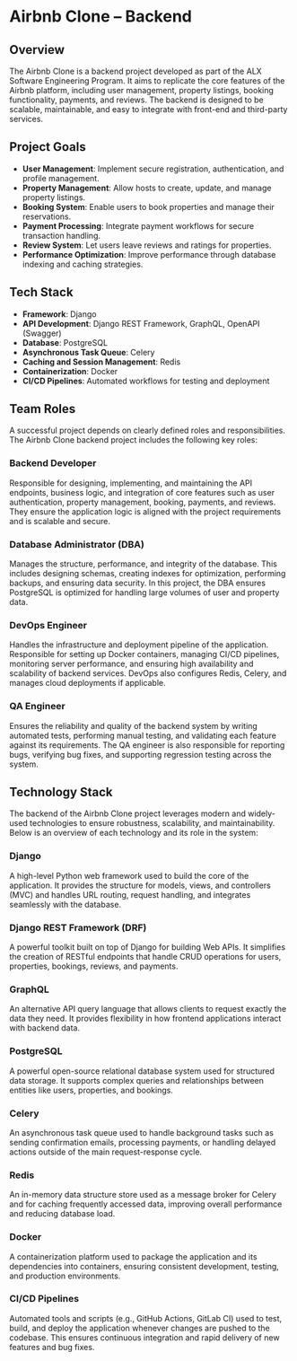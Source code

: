 # Airbnb Clone – Backend

## Overview

The Airbnb Clone is a backend project developed as part of the ALX Software Engineering Program. It aims to replicate the core features of the Airbnb platform, including user management, property listings, booking functionality, payments, and reviews. The backend is designed to be scalable, maintainable, and easy to integrate with front-end and third-party services.

## Project Goals

- **User Management**: Implement secure registration, authentication, and profile management.
- **Property Management**: Allow hosts to create, update, and manage property listings.
- **Booking System**: Enable users to book properties and manage their reservations.
- **Payment Processing**: Integrate payment workflows for secure transaction handling.
- **Review System**: Let users leave reviews and ratings for properties.
- **Performance Optimization**: Improve performance through database indexing and caching strategies.

## Tech Stack

- **Framework**: Django
- **API Development**: Django REST Framework, GraphQL, OpenAPI (Swagger)
- **Database**: PostgreSQL
- **Asynchronous Task Queue**: Celery
- **Caching and Session Management**: Redis
- **Containerization**: Docker
- **CI/CD Pipelines**: Automated workflows for testing and deployment

## Team Roles

A successful project depends on clearly defined roles and responsibilities. The Airbnb Clone backend project includes the following key roles:

### Backend Developer

Responsible for designing, implementing, and maintaining the API endpoints, business logic, and integration of core features such as user authentication, property management, booking, payments, and reviews. They ensure the application logic is aligned with the project requirements and is scalable and secure.

### Database Administrator (DBA)

Manages the structure, performance, and integrity of the database. This includes designing schemas, creating indexes for optimization, performing backups, and ensuring data security. In this project, the DBA ensures PostgreSQL is optimized for handling large volumes of user and property data.

### DevOps Engineer

Handles the infrastructure and deployment pipeline of the application. Responsible for setting up Docker containers, managing CI/CD pipelines, monitoring server performance, and ensuring high availability and scalability of backend services. DevOps also configures Redis, Celery, and manages cloud deployments if applicable.

### QA Engineer

Ensures the reliability and quality of the backend system by writing automated tests, performing manual testing, and validating each feature against its requirements. The QA engineer is also responsible for reporting bugs, verifying bug fixes, and supporting regression testing across the system.

## Technology Stack

The backend of the Airbnb Clone project leverages modern and widely-used technologies to ensure robustness, scalability, and maintainability. Below is an overview of each technology and its role in the system:

### Django

A high-level Python web framework used to build the core of the application. It provides the structure for models, views, and controllers (MVC) and handles URL routing, request handling, and integrates seamlessly with the database.

### Django REST Framework (DRF)

A powerful toolkit built on top of Django for building Web APIs. It simplifies the creation of RESTful endpoints that handle CRUD operations for users, properties, bookings, reviews, and payments.

### GraphQL

An alternative API query language that allows clients to request exactly the data they need. It provides flexibility in how frontend applications interact with backend data.

### PostgreSQL

A powerful open-source relational database system used for structured data storage. It supports complex queries and relationships between entities like users, properties, and bookings.

### Celery

An asynchronous task queue used to handle background tasks such as sending confirmation emails, processing payments, or handling delayed actions outside of the main request-response cycle.

### Redis

An in-memory data structure store used as a message broker for Celery and for caching frequently accessed data, improving overall performance and reducing database load.

### Docker

A containerization platform used to package the application and its dependencies into containers, ensuring consistent development, testing, and production environments.

### CI/CD Pipelines

Automated tools and scripts (e.g., GitHub Actions, GitLab CI) used to test, build, and deploy the application whenever changes are pushed to the codebase. This ensures continuous integration and rapid delivery of new features and bug fixes.

